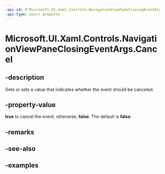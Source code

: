 ```yaml
---
-api-id: P:Microsoft.UI.Xaml.Controls.NavigationViewPaneClosingEventArgs.Cancel
-api-type: winrt property
---
```


<!-- Property syntax.
public bool Cancel { get;  set; }
-->

# Microsoft.UI.Xaml.Controls.NavigationViewPaneClosingEventArgs.Cancel

## -description

Gets or sets a value that indicates whether the event should be canceled.

## -property-value

**true** to cancel the event; otherwise, **false**. The default is **false**.

## -remarks

## -see-also

## -examples


